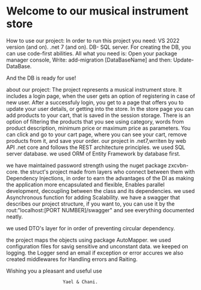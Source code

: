 # Welcome to our musical instrument store
How to use our project:
In order to run this project you need:
VS 2022 version (and on). 
.net 7 (and on).
DB- SQL server. 
For creating the DB, you can use code-first abilities. All what you need is: 
Open your package manager console, 
Write: 
add-migration [DataBaseName]
and then:
Update-DataBase. 

And the DB is ready for use!

about our project:
The project represents a musical instrument store. It includes a login page, when the user gets an option of registering in case of new user. After a successfuly login, you get to a page that offers you to update your user details, or getting into the store. In the store page you can add products to your cart, that is saved in the session storage. There is an option of filtering the products that you see using category, words from product description, minimum price or maximum price as parameters. You can click and go to your cart page, where you can see your cart, remove products from it, and save your order. 
our project in .net7,wrriten by web API .net core and follows the REST architecture principles.
we used SQL server database.
we used ORM of Entity Framework by database first.

we have maintained password strength using the nuget package zxcvbn-core.
the struct's project made from layers who connect between them with Dependency Injections, in order to earn  the advantages of the DI as making the application more encapsulated and flexible,
Enables parallel development, decoupling between the class and its dependencies.
we used Asynchronous function for adding Scalability.
we have a swagger that describes our project structure, if you want to, you can use it by the rout:"localhost:[PORT NUMBER]/swagger" and see everything documented neatly.

we used DTO's layer for in order of preventing circular dependency.


the project maps the objects using package AutoMapper.
we used configuration files for savig sensitive and unconstant data.
we keeped on logging. the Logger send  an email if exception or error accures
we also created middlewares for Handling errors and Raiting. 



Wishing you a pleasant and useful use

                         Yael & Chani.
